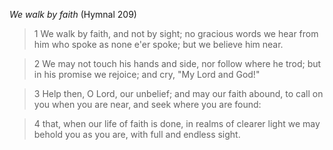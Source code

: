 _We walk by faith_ (Hymnal 209)

> 1
We walk by faith, and not by sight;
no gracious words we hear from him
who spoke as none e'er spoke;
but we believe him near.

> 2 
We may not touch his hands and side,
nor follow where he trod;
but in his promise we rejoice;
and cry, "My Lord and God!"

> 3 
Help then, O Lord, our unbelief;
and may our faith abound,
to call on you when you are near,
and seek where you are found:

> 4 
that, when our life of faith is done,
in realms of clearer light
we may behold you as you are,
with full and endless sight.
